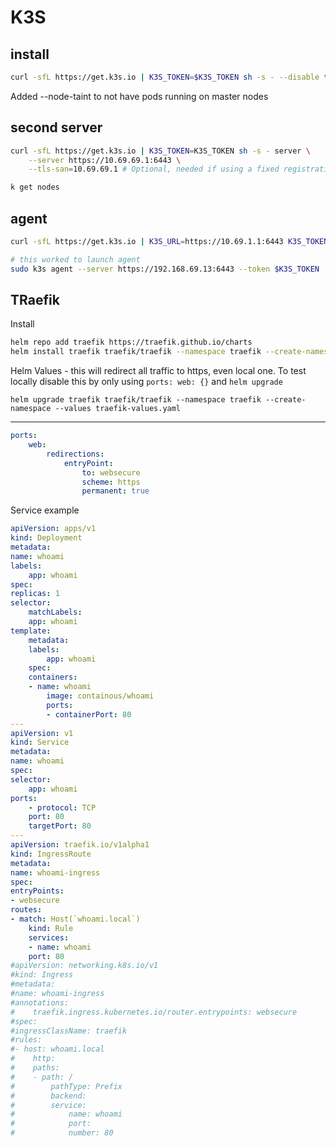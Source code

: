# K3S

## install

```sh
curl -sfL https://get.k3s.io | K3S_TOKEN=$K3S_TOKEN sh -s - --disable traefik --cluster-init --tls-san=10.69.69.1 --tls-san=milanchis.com --tls-san=0.0.0.0 --node-taint --write-kubeconfig-mode 640 --write-kubeconfig-group sudo
```

Added --node-taint to not have pods running on master nodes

## second server

```sh
curl -sfL https://get.k3s.io | K3S_TOKEN=K3S_TOKEN sh -s - server \
    --server https://10.69.69.1:6443 \
    --tls-san=10.69.69.1 # Optional, needed if using a fixed registration address
```

```sh
k get nodes
```

## agent

```sh
curl -sfL https://get.k3s.io | K3S_URL=https://10.69.1.1:6443 K3S_TOKEN=$K3S_TOKEN sh -s -  --write-kubeconfig-mode 640 --write-kubeconfig-group sudo

# this worked to launch agent
sudo k3s agent --server https://192.168.69.13:6443 --token $K3S_TOKEN
```

## TRaefik

Install

```sh
helm repo add traefik https://traefik.github.io/charts
helm install traefik traefik/traefik --namespace traefik --create-namespace --values traefik-values.yaml 
```

Helm Values - this will redirect all traffic to https, even local one. To test locally disable this by only using `ports: web: {}` and `helm upgrade`

    helm upgrade traefik traefik/traefik --namespace traefik --create-namespace --values traefik-values.yaml
---

```yaml
ports:
    web:
        redirections:
            entryPoint:
                to: websecure
                scheme: https
                permanent: true

```

Service example

```yaml
apiVersion: apps/v1
kind: Deployment
metadata:
name: whoami
labels:
    app: whoami
spec:
replicas: 1
selector:
    matchLabels:
    app: whoami
template:
    metadata:
    labels:
        app: whoami
    spec:
    containers:
    - name: whoami
        image: containous/whoami
        ports:
        - containerPort: 80
---
apiVersion: v1
kind: Service
metadata:
name: whoami
spec:
selector:
    app: whoami
ports:
    - protocol: TCP
    port: 80
    targetPort: 80
---
apiVersion: traefik.io/v1alpha1
kind: IngressRoute
metadata:
name: whoami-ingress  
spec:
entryPoints:
- websecure
routes:
- match: Host(`whoami.local`)
    kind: Rule
    services:
    - name: whoami
    port: 80
#apiVersion: networking.k8s.io/v1
#kind: Ingress
#metadata:
#name: whoami-ingress
#annotations:
#    traefik.ingress.kubernetes.io/router.entrypoints: websecure
#spec:
#ingressClassName: traefik
#rules:
#- host: whoami.local
#    http:
#    paths:
#    - path: /
#        pathType: Prefix
#        backend:
#        service:
#            name: whoami
#            port:
#            number: 80
```
